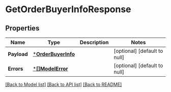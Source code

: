 # GetOrderBuyerInfoResponse

## Properties
Name | Type | Description | Notes
------------ | ------------- | ------------- | -------------
**Payload** | [***OrderBuyerInfo**](OrderBuyerInfo.md) |  | [optional] [default to null]
**Errors** | [***[]ModelError**](array.md) |  | [optional] [default to null]

[[Back to Model list]](../README.md#documentation-for-models) [[Back to API list]](../README.md#documentation-for-api-endpoints) [[Back to README]](../README.md)


